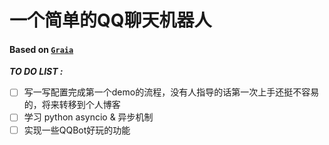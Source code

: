 # 一个简单的QQ聊天机器人

#### Based on [`Graia`](https://github.com/GraiaProject/Application)

***TO DO LIST :***
- [ ] 写一写配置完成第一个demo的流程，没有人指导的话第一次上手还挺不容易的，将来转移到个人博客
- [ ] 学习 python asyncio & 异步机制
- [ ] 实现一些QQBot好玩的功能
